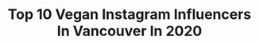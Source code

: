 ---
title: Top 10 Vegan Instagram Influencers In Vancouver In 2020
description: >-
  Find top vegan Instagram influencers in Vancouver in 2020. Most popular hashtags: #vegan #vancouverbc #coronavirus #stayhome.
platform: Instagram
profiles:
  - username: "thechicacademic"
    fullname: >-
      Dr. Mary M. | Ottawa 🇨🇦
    location: "Canada"
    followers: 18618
    engagement: 474
    commentsToLikes: 0.246249
    avatar: "https://scontent-ams4-1.cdninstagram.com/v/t51.2885-19/s320x320/68794799_2624944760891806_3161957345676754944_n.jpg?_nc_ht=scontent-ams4-1.cdninstagram.com&_nc_ohc=vaT46rKKSTcAX990W7U&oh=057de43a8f6ce306cd3a8dde95f9baba&oe=5EBB1E47"
    verified: false
    hashtags: "#canadianmusician, #chicover50, #vicktorandrolf, #anxiety"
  - username: "naomikingofficial"
    fullname: >-
      Naomi King
    location: "Canada"
    followers: 11255
    engagement: 466
    commentsToLikes: 0.037504
    avatar: "https://scontent-ams4-1.cdninstagram.com/v/t51.2885-19/s320x320/62548381_2420701768145029_6563736259183771648_n.jpg?_nc_ht=scontent-ams4-1.cdninstagram.com&_nc_ohc=tI_LNjz5hloAX9rym6i&oh=fa010f6b85cb20f888fd6ef5be513506&oe=5EB9C242"
    verified: false
    hashtags: "#arthastheballpython, #ballpython, #blueeyedleucistic, #blueeyedlucy"
  - username: "jenninaturally"
    fullname: >-
      Jenni
    location: "Canada"
    followers: 19458
    engagement: 228
    commentsToLikes: 0.030696
    avatar: "https://scontent-ams4-1.cdninstagram.com/v/t51.2885-19/s320x320/26868050_2018968501712538_2997971255182753792_n.jpg?_nc_ht=scontent-ams4-1.cdninstagram.com&_nc_ohc=3NVUjOJ_UyAAX9BXNYG&oh=8cc1792e19d8f967f8f9c313c4e82443&oe=5EB64073"
    verified: false
    hashtags: ""
  - username: "lisettexavier"
    fullname: >-
      Lisette Xavier
    location: "Canada"
    followers: 2950
    engagement: 1306
    commentsToLikes: 0.189631
    avatar: "https://scontent-lhr8-1.cdninstagram.com/v/t51.2885-19/s320x320/84444142_202669334150558_5862843733015265280_n.jpg?_nc_ht=scontent-lhr8-1.cdninstagram.com&_nc_ohc=iXpNBpKBnqEAX8L1wLH&oh=0ed07cb475c8306f29d0f7d3e04484c3&oe=5EBA8E85"
    verified: false
    hashtags: "#tourlife, #musician, #yycart, #calgary"
  - username: "willow_faith"
    fullname: >-
      Willow Faith
    location: "Canada"
    followers: 24689
    engagement: 670
    commentsToLikes: 0.040987
    avatar: "https://scontent-ams4-1.cdninstagram.com/v/t51.2885-19/s320x320/65672877_1258747934302407_4435601000765587456_n.jpg?_nc_ht=scontent-ams4-1.cdninstagram.com&_nc_ohc=R0uyDVBg5LwAX8SoA_O&oh=dd0b3673bf43b55429c6e9577640f45a&oe=5EB8396B"
    verified: false
    hashtags: "#sponsored, #foodmadefromfood, #toronto, #seetorontonow"
  - username: "georgiastraight"
    fullname: >-
      Georgia Straight
    location: "Canada"
    followers: 50352
    engagement: 61
    commentsToLikes: 0.019215
    avatar: "https://scontent-ams4-1.cdninstagram.com/v/t51.2885-19/s320x320/12751396_570363279790265_1097146310_a.jpg?_nc_ht=scontent-ams4-1.cdninstagram.com&_nc_ohc=U2-ksEsP974AX9rZ5sI&oh=c49dff6d0cd3b83a701ce8773226a0ff&oe=5EB3EE4F"
    verified: false
    hashtags: "#homecooking, #gaming, #facemask, #homedesign"
  - username: "tofuelled"
    fullname: >-
      Georjah Erin - TOFUelled
    location: "Canada"
    followers: 3056
    engagement: 1577
    commentsToLikes: 0.047287
    avatar: "https://scontent-lht6-1.cdninstagram.com/v/t51.2885-19/s320x320/75458061_539325890232842_7304837852565602304_n.jpg?_nc_ht=scontent-lht6-1.cdninstagram.com&_nc_ohc=LtEoWJpDIS4AX_w1rJu&oh=65c6fa75ef54e857eccf7c1f3809f2b7&oe=5EA825D5"
    verified: false
    hashtags: "#lowrider, #birthdaycake, #arizonasupershow, #smokegrenades"
  - username: "anna.pelzer"
    fullname: >-
      Anna Pelzer
    location: "Canada"
    followers: 48064
    engagement: 537
    commentsToLikes: 0.111066
    avatar: "https://scontent-amt2-1.cdninstagram.com/v/t51.2885-19/s320x320/21294376_164842827404383_902701155233038336_n.jpg?_nc_ht=scontent-amt2-1.cdninstagram.com&_nc_ohc=uPfKz_UlGBEAX8XyXIu&oh=1c533bafda28de9f0db73d821766568a&oe=5EB9405D"
    verified: false
    hashtags: "#planteater, #nourishyourbody, #eatyourcolors, #veganvideos"
  - username: "potspotting"
    fullname: >-
      potspotting 🗺|travel&eating 🍔
    location: "Canada"
    followers: 4537
    engagement: 668
    commentsToLikes: 0.060911
    avatar: "https://scontent-ams4-1.cdninstagram.com/v/t51.2885-19/s320x320/69151570_593475314389961_4981643540548288512_n.jpg?_nc_ht=scontent-ams4-1.cdninstagram.com&_nc_ohc=754mdXgruGUAX92Dkmh&oh=d2355767193b299ba44a49b175a698c5&oe=5EB1BFE7"
    verified: false
    hashtags: "#loveisallyouneed, #traveltoeat, #balicili, #tacotuesday"
  - username: "edenvonweiss"
    fullname: >-
      E D E N🕊
    location: "Canada"
    followers: 7126
    engagement: 1427
    commentsToLikes: 0.062527
    avatar: "https://scontent-lhr8-1.cdninstagram.com/v/t51.2885-19/s320x320/90726261_255768802132256_407192234287431680_n.jpg?_nc_ht=scontent-lhr8-1.cdninstagram.com&_nc_ohc=RJc0ZUDH2wgAX89rwO_&oh=77ec033dcac71169a91e7eae1c8851ea&oe=5EBAE792"
    verified: false
    hashtags: "#butterglosspop, #onlineclass, #bringitback, #learningtodog"
---